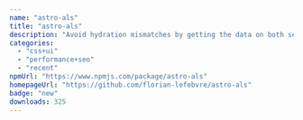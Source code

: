 ```yaml
---
name: "astro-als"
title: "astro-als"
description: "Avoid hydration mismatches by getting the data on both server and client using an AsyncLocalStorage in Astro."
categories:
  - "css+ui"
  - "performance+seo"
  - "recent"
npmUrl: "https://www.npmjs.com/package/astro-als"
homepageUrl: "https://github.com/florian-lefebvre/astro-als"
badge: "new"
downloads: 325
---
```


